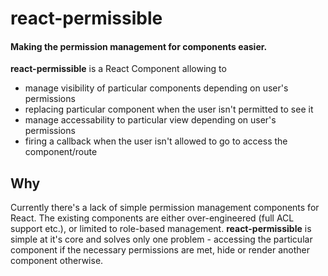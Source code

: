 # react-permissible

#### Making the permission management for components easier.

**react-permissible** is a React Component allowing to
* manage visibility of particular components depending on user's permissions
* replacing particular component when the user isn't permitted to see it
* manage accessability to particular view depending on user's permissions
* firing a callback when the user isn't allowed to go to access the component/route

## Why
Currently there's a lack of simple permission management components for React. The existing components are either over-engineered (full ACL support etc.), or limited to role-based management. **react-permissible** is simple at it's core and solves only one problem - accessing the particular component if the necessary permissions are met, hide or render another component otherwise.
